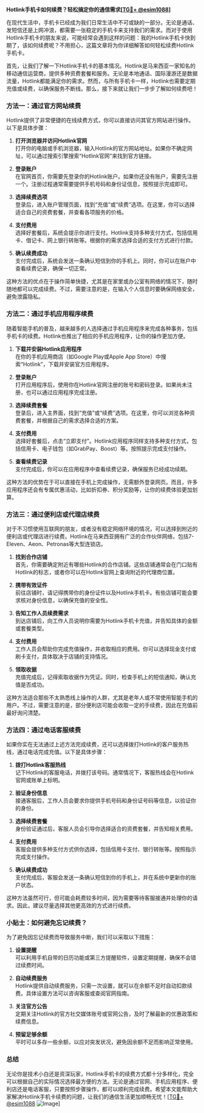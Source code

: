 **Hotlink手机卡如何续费？轻松搞定你的通信需求[[TG💪+ @esim1088](https://t.me/s/esim1088)]**

在现代生活中，手机卡已经成为我们日常生活中不可或缺的一部分。无论是通话、发短信还是上网冲浪，都需要一张稳定的手机卡来支持我们的需求。而对于使用Hotlink手机卡的朋友来说，可能经常会遇到这样的问题：我的Hotlink手机卡快到期了，该如何续费呢？不用担心，这篇文章将为你详细解答如何轻松续费Hotlink手机卡。

首先，让我们了解一下Hotlink手机卡的基本情况。Hotlink是马来西亚一家知名的移动通信运营商，提供多种资费套餐和服务。无论是本地通话、国际漫游还是数据流量，Hotlink都能满足你的需求。然而，与所有手机卡一样，Hotlink也需要定期充值或续费，以确保服务不断线。那么，接下来就让我们一步步了解如何续费吧！

### 方法一：通过官方网站续费

Hotlink提供了非常便捷的在线续费方式，你可以直接访问其官方网站进行操作。以下是具体步骤：

1. **打开浏览器并访问Hotlink官网**  
   打开你的电脑或手机浏览器，输入Hotlink的官方网站地址。如果你不确定网址，可以通过搜索引擎搜索“Hotlink官网”来找到官方链接。

2. **登录账户**  
   在官网首页，你需要先登录你的Hotlink账户。如果你还没有账户，需要先注册一个。注册过程通常需要提供手机号码和身份证信息，按照提示完成即可。

3. **选择续费选项**  
   登录后，进入账户管理页面，找到“充值”或“续费”选项。在这里，你可以选择适合自己的资费套餐，并查看各项服务的价格。

4. **支付费用**  
   选择好套餐后，系统会提示你进行支付。Hotlink支持多种支付方式，包括信用卡、借记卡、网上银行转账等。根据你的需求选择合适的支付方式进行付款。

5. **确认续费成功**  
   支付完成后，系统会发送一条确认短信到你的手机上。同时，你可以在账户中查看续费记录，确保一切正常。

这种方法的优点在于操作简单快捷，尤其是在家里或办公室有网络的情况下，随时随地都可以完成续费。不过，需要注意的是，在输入个人信息时要确保网络安全，避免泄露隐私。

### 方法二：通过手机应用程序续费

随着智能手机的普及，越来越多的人选择通过手机应用程序来完成各种事务，包括手机卡的续费。Hotlink也推出了相应的手机应用程序，让你的操作更加方便。

1. **下载并安装Hotlink应用程序**  
   在你的手机应用商店（如Google Play或Apple App Store）中搜索“Hotlink”，下载并安装官方应用程序。

2. **登录账户**  
   打开应用程序后，使用你在Hotlink官网注册的账号和密码登录。如果尚未注册，也可以通过应用程序完成注册。

3. **选择续费套餐**  
   登录后，进入主界面，找到“充值”或“续费”选项。在这里，你可以浏览各种资费套餐，并根据自己的需求选择合适的方案。

4. **支付费用**  
   选择好套餐后，点击“立即支付”。Hotlink应用程序同样支持多种支付方式，包括信用卡、电子钱包（如GrabPay、Boost）等。按照提示完成支付操作。

5. **查看续费记录**  
   支付完成后，你可以在应用程序中查看续费记录，确保服务已经成功续期。

这种方法的优势在于可以直接在手机上完成操作，无需额外登录网页。而且，许多应用程序还会有专属优惠活动，比如折扣券、积分奖励等，让你的续费体验更加划算。

### 方法三：通过便利店或代理店续费

对于不习惯使用互联网的朋友，或者没有稳定网络环境的情况，可以选择到附近的便利店或代理店进行续费。Hotlink在马来西亚拥有广泛的合作伙伴网络，包括7-Eleven、Aeon、Petronas等大型连锁店。

1. **找到合作店铺**  
   首先，你需要确定附近有哪些Hotlink的合作店铺。这些店铺通常会在门口贴有Hotlink的标志，或者你可以在Hotlink官网上查询附近的代理商位置。

2. **携带有效证件**  
   前往店铺时，请记得携带你的身份证件以及Hotlink手机卡。有些店铺可能会要求核对身份信息，以确保充值的安全性。

3. **告知工作人员续费需求**  
   到达店铺后，向工作人员说明你需要为Hotlink手机卡充值，并告知具体的金额或套餐类型。

4. **支付费用**  
   工作人员会帮助你完成充值操作，并收取相应的费用。你可以选择现金支付或刷卡支付，具体取决于店铺的支持情况。

5. **领取收据**  
   充值完成后，记得索取收据作为凭证。同时，检查手机上的短信通知，确认充值是否成功。

这种方法适合那些不太熟悉线上操作的人群，尤其是老年人或不常使用智能手机的用户。不过，需要注意的是，部分便利店可能会收取一定的手续费，因此在充值前最好询问清楚。

### 方法四：通过电话客服续费

如果你实在无法通过上述方法完成续费，还可以选择拨打Hotlink的客户服务热线，通过电话完成充值。以下是具体步骤：

1. **拨打Hotlink客服热线**  
   记下Hotlink的客服电话，并拨打该号码。通常情况下，客服热线会在Hotlink官网或账单上标明。

2. **验证身份信息**  
   接通客服后，工作人员会要求你提供手机号码和身份证号码等信息，以验证你的身份。

3. **选择续费套餐**  
   身份验证通过后，客服人员会引导你选择适合的资费套餐，并告知相关费用。

4. **支付费用**  
   客服会提供多种支付方式供你选择，包括信用卡支付、银行转账等。按照指示完成支付操作。

5. **确认续费成功**  
   支付完成后，客服会发送一条确认短信到你的手机上，并在系统中更新你的账户状态。

这种方法虽然可行，但可能会耗费较多时间，因为需要等待客服接通并处理你的请求。因此，建议尽量选择其他更高效的方式进行续费。

### 小贴士：如何避免忘记续费？

为了避免因忘记续费而导致服务中断，我们可以采取以下措施：

1. **设置提醒**  
   可以利用手机自带的日历功能或第三方提醒软件，设置定期提醒，确保不会错过续费时间。

2. **自动续费服务**  
   Hotlink提供自动续费服务，只需一次设置，就可以在余额不足时自动扣款续费。具体设置方法可以咨询客服或查阅官网指南。

3. **关注官方公告**  
   定期关注Hotlink的官方社交媒体账号或官网公告，及时了解最新的优惠政策和续费信息。

4. **预留足够余额**  
   平时可以多存一些余额，以应对突发状况，避免因余额不足而影响正常使用。

### 总结

无论你是技术小白还是资深玩家，Hotlink手机卡的续费方式都十分多样化，完全可以根据自己的实际情况选择最方便的方法。无论是通过官网、手机应用程序、便利店还是电话客服，只要按照步骤操作，都可以顺利完成续费。希望本文能帮助大家解决Hotlink手机卡续费的问题，让我们的通信生活更加顺畅无忧！[[TG💪+ @esim1088](https://t.me/s/esim1088) ![Image](https://i.postimg.cc/4NQfJmqS/Snipaste-2025-05-13-00-14-12.png)]